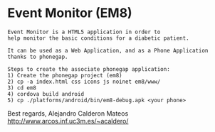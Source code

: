 Event Monitor (EM8)
===

    Event Monitor is a HTML5 application in order to
    help monitor the basic conditions for a diabetic patient.

    It can be used as a Web Application, and as a Phone Application
    thanks to phonegap.

    Steps to create the associate phonegap application:
    1) Create the phonegap project (em8)
    2) cp -a index.html css icons js noinet em8/www/
    3) cd em8
    4) cordova build android
    5) cp ./platforms/android/bin/em8-debug.apk <your phone>

 Best regards,
 Alejandro Calderon Mateos
 http://www.arcos.inf.uc3m.es/~acaldero/
